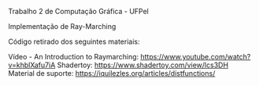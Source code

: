 Trabalho 2 de Computação Gráfica - UFPel

Implementação de Ray-Marching

Código retirado dos seguintes materiais:

Vídeo - An Introduction to Raymarching: https://www.youtube.com/watch?v=khblXafu7iA
Shadertoy: https://www.shadertoy.com/view/lcs3DH
Material de suporte: https://iquilezles.org/articles/distfunctions/
